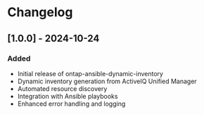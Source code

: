 # Changelog

## [1.0.0] - 2024-10-24
### Added
- Initial release of ontap-ansible-dynamic-inventory
- Dynamic inventory generation from ActiveIQ Unified Manager
- Automated resource discovery
- Integration with Ansible playbooks
- Enhanced error handling and logging